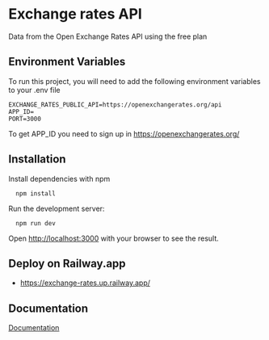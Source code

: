 # Exchange rates API

Data from the Open Exchange Rates API using the free plan

## Environment Variables

To run this project, you will need to add the following environment variables to your .env file

```
EXCHANGE_RATES_PUBLIC_API=https://openexchangerates.org/api
APP_ID=
PORT=3000
```

To get APP_ID you need to sign up in https://openexchangerates.org/

## Installation

Install dependencies with npm

```
  npm install
```

Run the development server:

```
  npm run dev
```

Open [http://localhost:3000](http://localhost:3000) with your browser to see the result.

## Deploy on Railway.app

- https://exchange-rates.up.railway.app/

## Documentation

[Documentation](https://exchange-rates.up.railway.app/api-docs/)
